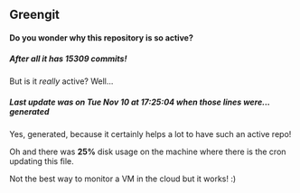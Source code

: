 ## Greengit

#### Do you wonder why this repository is so active?

##### After all it has 15309 commits!

But is it *really* active? Well...

##### Last update was on Tue Nov 10 at 17:25:04 when those lines were... generated

Yes, generated, because it certainly helps a lot to have such an active repo!

Oh and there was **25%** disk usage on the machine
where there is the cron updating this file.

Not the best way to monitor a VM in the cloud but it works! :)
